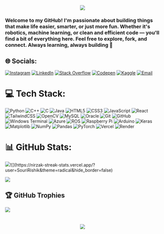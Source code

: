 <h1 align="center">
    <img src="https://readme-typing-svg.herokuapp.com/?font=Righteous&size=35&center=true&vCenter=true&width=500&height=70&duration=4000&lines=Hi+There!+👋;+I'm+Souri+Rishik!;" />
</h1>

<h3>Welcome to my GitHub! I'm passionate about building things that make life easier, smarter, or just more fun. Whether it's robotics, machine learning, or clean and efficient code — you'll find a bit of everything here.
Feel free to explore, fork, and connect. Always learning, always building 🚀</h3>

## 🌐 Socials:
[![Instagram](https://img.shields.io/badge/Instagram-%23E4405F.svg?logo=Instagram&logoColor=white)](https://instagram.com/souri.rishik) 
[![LinkedIn](https://img.shields.io/badge/LinkedIn-%230077B5.svg?logo=linkedin&logoColor=white)](https://linkedin.com/in/souri-rishik-02a188284) 
[![Stack Overflow](https://img.shields.io/badge/-Stackoverflow-FE7A16?logo=stack-overflow&logoColor=white)](https://stackoverflow.com/users/29990050) 
[![Codepen](https://img.shields.io/badge/Codepen-000000?logo=codepen&logoColor=white)](https://codepen.io/Souri-Rishik) 
[![Kaggle](https://img.shields.io/badge/Kaggle-20BEFF?logo=kaggle&logoColor=white)](https://www.kaggle.com/souririshik) 
[![Email](https://img.shields.io/badge/Email-D14836?logo=gmail&logoColor=white)](mailto:souri.rishik27@gmail.com) 

# 💻 Tech Stack:
![Python](https://img.shields.io/badge/python-3670A0?style=for-the-badge&logo=python&logoColor=ffdd54) 
![C++](https://img.shields.io/badge/c++-%2300599C.svg?style=for-the-badge&logo=c%2B%2B&logoColor=white) 
![C](https://img.shields.io/badge/c-%2300599C.svg?style=for-the-badge&logo=c&logoColor=white) 
![Java](https://img.shields.io/badge/java-%23ED8B00.svg?style=for-the-badge&logo=openjdk&logoColor=white) 
![HTML5](https://img.shields.io/badge/html5-%23E34F26.svg?style=for-the-badge&logo=html5&logoColor=white) 
![CSS3](https://img.shields.io/badge/css3-%231572B6.svg?style=for-the-badge&logo=css3&logoColor=white)
![JavaScript](https://img.shields.io/badge/javascript-%23323330.svg?style=for-the-badge&logo=javascript&logoColor=%23F7DF1E)
![React](https://img.shields.io/badge/react-%2320232a.svg?style=for-the-badge&logo=react&logoColor=%2361DAFB)
![TailwindCSS](https://img.shields.io/badge/tailwindcss-%2338B2AC.svg?style=for-the-badge&logo=tailwind-css&logoColor=white)
![OpenCV](https://img.shields.io/badge/opencv-%23white.svg?style=for-the-badge&logo=opencv&logoColor=white)
![MySQL](https://img.shields.io/badge/mysql-4479A1.svg?style=for-the-badge&logo=mysql&logoColor=white) 
![Oracle](https://img.shields.io/badge/Oracle-F80000?style=for-the-badge&logo=oracle&logoColor=white)
![Git](https://img.shields.io/badge/git-%23F05033.svg?style=for-the-badge&logo=git&logoColor=white)
![GitHub](https://img.shields.io/badge/github-%23121011.svg?style=for-the-badge&logo=github&logoColor=white) 
![Windows Terminal](https://img.shields.io/badge/Windows%20Terminal-%234D4D4D.svg?style=for-the-badge&logo=windows-terminal&logoColor=white) 
![Azure](https://img.shields.io/badge/azure-%230072C6.svg?style=for-the-badge&logo=microsoftazure&logoColor=white) 
![ROS](https://img.shields.io/badge/ros-%230A0FF9.svg?style=for-the-badge&logo=ros&logoColor=white)
![Raspberry Pi](https://img.shields.io/badge/-Raspberry_Pi-C51A4A?style=for-the-badge&logo=Raspberry-Pi) 
![Arduino](https://img.shields.io/badge/-Arduino-00979D?style=for-the-badge&logo=Arduino&logoColor=white)
![Keras](https://img.shields.io/badge/Keras-%23D00000.svg?style=for-the-badge&logo=Keras&logoColor=white) 
![Matplotlib](https://img.shields.io/badge/Matplotlib-%23ffffff.svg?style=for-the-badge&logo=Matplotlib&logoColor=black) 
![NumPy](https://img.shields.io/badge/numpy-%23013243.svg?style=for-the-badge&logo=numpy&logoColor=white) 
![Pandas](https://img.shields.io/badge/pandas-%23150458.svg?style=for-the-badge&logo=pandas&logoColor=white) 
![PyTorch](https://img.shields.io/badge/PyTorch-%23EE4C2C.svg?style=for-the-badge&logo=PyTorch&logoColor=white)
![Vercel](https://img.shields.io/badge/vercel-%23000000.svg?style=for-the-badge&logo=vercel&logoColor=white)
![Render](https://img.shields.io/badge/Render-%2346E3B7.svg?style=for-the-badge&logo=render&logoColor=white)

# 📊 GitHub Stats:
![](https://github-readme-stats.vercel.app/api?username=SouriRishik&show_icons=true&include_all_commits=true&theme=radical&border_color=000000%22%20media=%22(prefers-color-scheme:%20dark))![](https://nirzak-streak-stats.vercel.app/?user=SouriRishik&theme=radical&hide_border=false)

![](https://github-readme-stats.vercel.app/api/top-langs/?username=SouriRishik&theme=radical&hide_border=false&include_all_commits=true&count_private=true&layout=compact)

## 🏆 GitHub Trophies
![](https://github-profile-trophy.vercel.app/?username=SouriRishik&theme=radical&no-frame=false&no-bg=false&margin-w=4)


<!-- Proudly created with GPRM ( https://gprm.itsvg.in ) -->
<h1 align="center">
    <img src="https://readme-typing-svg.herokuapp.com/?font=Righteous&size=35&center=true&vCenter=true&width=500&height=70&duration=4000&lines=Thanks+For+Visiting!;+Feel+Free+to+Reach+Out!;" />
</h1>
